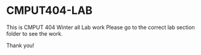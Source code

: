 # CMPUT404-LAB
This is CMPUT 404 Winter all Lab work 
Please go to the correct lab section folder to see the work.

Thank you!
